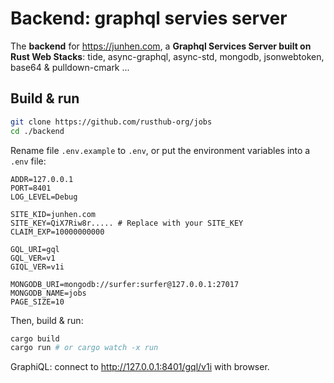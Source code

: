 # Backend: graphql servies server

The **backend** for https://junhen.com, a **Graphql Services Server built on Rust Web Stacks**: tide, async-graphql, async-std, mongodb, jsonwebtoken, base64 & pulldown-cmark ...

## Build & run

``` Bash
git clone https://github.com/rusthub-org/jobs
cd ./backend
```

Rename file `.env.example` to `.env`, or put the environment variables into a `.env` file:

```
ADDR=127.0.0.1
PORT=8401
LOG_LEVEL=Debug

SITE_KID=junhen.com
SITE_KEY=QiX7Riw8r..... # Replace with your SITE_KEY
CLAIM_EXP=10000000000

GQL_URI=gql
GQL_VER=v1
GIQL_VER=v1i

MONGODB_URI=mongodb://surfer:surfer@127.0.0.1:27017
MONGODB_NAME=jobs
PAGE_SIZE=10
```

Then, build & run:

``` Bash
cargo build
cargo run # or cargo watch -x run
```

GraphiQL: connect to http://127.0.0.1:8401/gql/v1i with browser.
